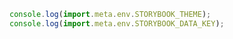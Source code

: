 ```js renderer="common" language="js" tabTitle="vite-env"
console.log(import.meta.env.STORYBOOK_THEME);
console.log(import.meta.env.STORYBOOK_DATA_KEY);
```

